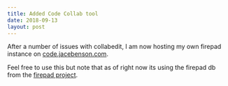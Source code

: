 ```yaml
---
title: Added Code Collab tool
date: 2018-09-13
layout: post
---
```

After a number of issues with collabedit, I am now hosting my own firepad instance on [code.jacebenson.com](https://code.jacebenson.com).

<!--more-->

Feel free to use this but note that as of right now its using the firepad db from the [firepad project](https://firepad.io/docs/#api).